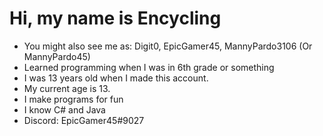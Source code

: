 # Hi, my name is Encycling
- You might also see me as: Digit0, EpicGamer45, MannyPardo3106 (Or MannyPardo45)
- Learned programming when I was in 6th grade or something
- I was 13 years old when I made this account.
- My current age is 13.
- I make programs for fun
- I know C# and Java
- Discord: EpicGamer45#9027
